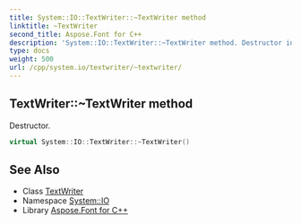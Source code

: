 ```yaml
---
title: System::IO::TextWriter::~TextWriter method
linktitle: ~TextWriter
second_title: Aspose.Font for C++
description: 'System::IO::TextWriter::~TextWriter method. Destructor in C++.'
type: docs
weight: 500
url: /cpp/system.io/textwriter/~textwriter/
---
```

## TextWriter::~TextWriter method


Destructor.

```cpp
virtual System::IO::TextWriter::~TextWriter()
```

## See Also

* Class [TextWriter](../)
* Namespace [System::IO](../../)
* Library [Aspose.Font for C++](../../../)
